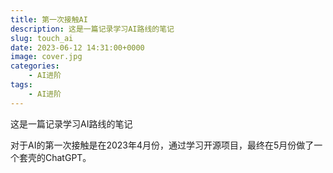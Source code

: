 ```yaml
---
title: 第一次接触AI
description: 这是一篇记录学习AI路线的笔记
slug: touch_ai
date: 2023-06-12 14:31:00+0000
image: cover.jpg
categories:
    - AI进阶
tags:
    - AI进阶
---
```


这是一篇记录学习AI路线的笔记

对于AI的第一次接触是在2023年4月份，通过学习开源项目，最终在5月份做了一个套壳的ChatGPT。

